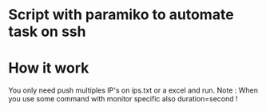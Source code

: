# Script with paramiko to automate task on ssh
# How it work
You only need push multiples IP's on ips.txt or a excel and run.
Note : When you use some command with monitor specific also duration=second !

